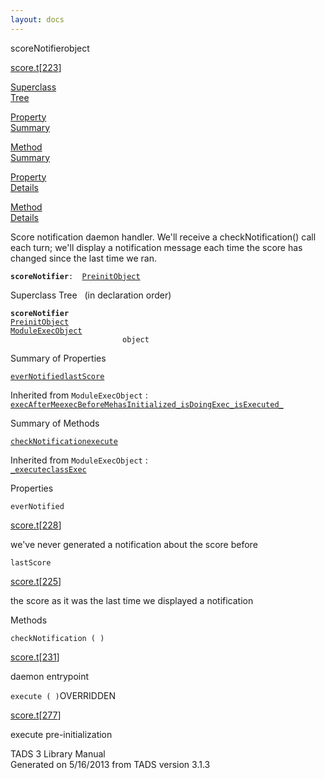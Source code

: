 ```yaml
---
layout: docs
---
```

<span class="title">scoreNotifier</span><span class="type">object</span>

[score.t](../file/score.t.html)\[[223](../source/score.t.html#223)\]

[Superclass  
Tree](#_SuperClassTree_)

[Property  
Summary](#_PropSummary_)

[Method  
Summary](#_MethodSummary_)

[Property  
Details](#_Properties_)

[Method  
Details](#_Methods_)

<div class="fdesc">

Score notification daemon handler. We'll receive a checkNotification()
call each turn; we'll display a notification message each time the score
has changed since the last time we ran.

**`scoreNotifier`**` :   `[`PreinitObject`](../object/PreinitObject.html)

</div>

<span id="_SuperClassTree_"></span>

<div class="mjhd">

<span class="hdln">Superclass Tree</span>   (in declaration order)

</div>

**`scoreNotifier`**  
[`PreinitObject`](../object/PreinitObject.html)  
[`ModuleExecObject`](../object/ModuleExecObject.html)  
`                         object`  
<span id="_PropSummary_"></span>

<div class="mjhd">

<span class="hdln">Summary of Properties</span>  

</div>

[`everNotified`](#everNotified)[`lastScore`](#lastScore)



Inherited from `ModuleExecObject` :  
[`execAfterMe`](../object/ModuleExecObject.html#execAfterMe)[`execBeforeMe`](../object/ModuleExecObject.html#execBeforeMe)[`hasInitialized_`](../object/ModuleExecObject.html#hasInitialized_)[`isDoingExec_`](../object/ModuleExecObject.html#isDoingExec_)[`isExecuted_`](../object/ModuleExecObject.html#isExecuted_)

<span id="_MethodSummary_"></span>

<div class="mjhd">

<span class="hdln">Summary of Methods</span>  

</div>

[`checkNotification`](#checkNotification)[`execute`](#execute)



Inherited from `ModuleExecObject` :  
[`_execute`](../object/ModuleExecObject.html#_execute)[`classExec`](../object/ModuleExecObject.html#classExec)

<span id="_Properties_"></span>

<div class="mjhd">

<span class="hdln">Properties</span>  

</div>

<span id="everNotified"></span>

`everNotified`

[score.t](../file/score.t.html)\[[228](../source/score.t.html#228)\]

<div class="desc">

we've never generated a notification about the score before

</div>

<span id="lastScore"></span>

`lastScore`

[score.t](../file/score.t.html)\[[225](../source/score.t.html#225)\]

<div class="desc">

the score as it was the last time we displayed a notification

</div>

<span id="_Methods_"></span>

<div class="mjhd">

<span class="hdln">Methods</span>  

</div>

<span id="checkNotification"></span>

`checkNotification ( )`

[score.t](../file/score.t.html)\[[231](../source/score.t.html#231)\]

<div class="desc">

daemon entrypoint

</div>

<span id="execute"></span>

`execute ( )`<span class="rem">OVERRIDDEN</span>

[score.t](../file/score.t.html)\[[277](../source/score.t.html#277)\]

<div class="desc">

execute pre-initialization

</div>

<div class="ftr">

TADS 3 Library Manual  
Generated on 5/16/2013 from TADS version 3.1.3

</div>
